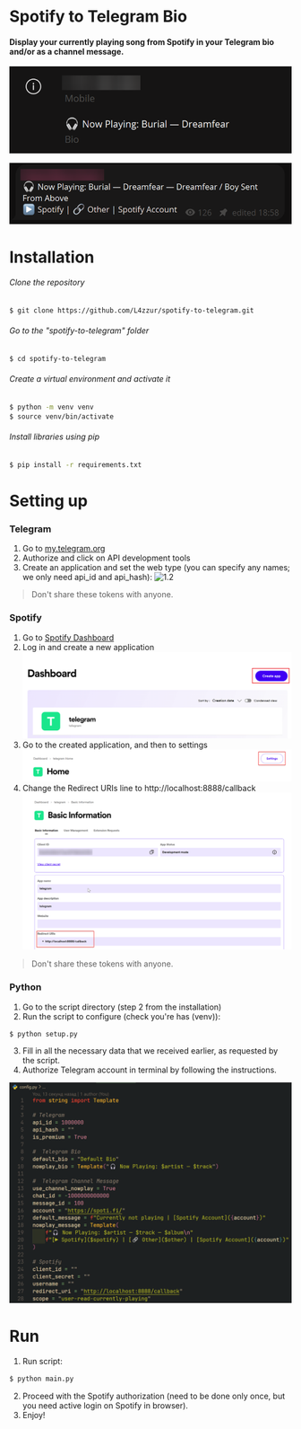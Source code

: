 # Spotify to Telegram Bio

#### Display your currently playing song from Spotify in your Telegram bio and/or as a channel message.
![1.1.1](img/1.1.png)

![1.1.2](img/1.2.png)

# Installation
###### Clone the repository
```bash
$ git clone https://github.com/L4zzur/spotify-to-telegram.git
```

###### Go to the "spotify-to-telegram" folder
```bash
$ cd spotify-to-telegram
```

###### Create a virtual environment and activate it
```bash
$ python -m venv venv
$ source venv/bin/activate
```

###### Install libraries using pip
```bash
$ pip install -r requirements.txt
```

# Setting up
### Telegram
1. Go to [my.telegram.org](https://my.telegram.org/)
2. Authorize and click on API development tools
3. Create an application and set the web type (you can specify any names; we only need api_id and api_hash):
![1.2](img/2.png)
> Don't share these tokens with anyone.

### Spotify
1. Go to [Spotify Dashboard](https://developer.spotify.com/dashboard/)
2. Log in and create a new application 
![1.3](img/3.png)
3. Go to the created application, and then to settings
![1.4](img/4.png)
1. Change the Redirect URIs line to http://localhost:8888/callback
![1.5](img/5.png)
> Don't share these tokens with anyone.

### Python
1. Go to the script directory (step 2 from the installation)
2. Run the script to configure (check you're has (venv)):
```bash
$ python setup.py
```
3. Fill in all the necessary data that we received earlier, as requested by the script.
4. Authorize Telegram account in terminal by following the instructions.

![1.6](img/6.png)

# Run
1. Run script:
```bash
$ python main.py
```
2. Proceed with the Spotify authorization (need to be done only once, but you need active login on Spotify in browser).
3. Enjoy!
